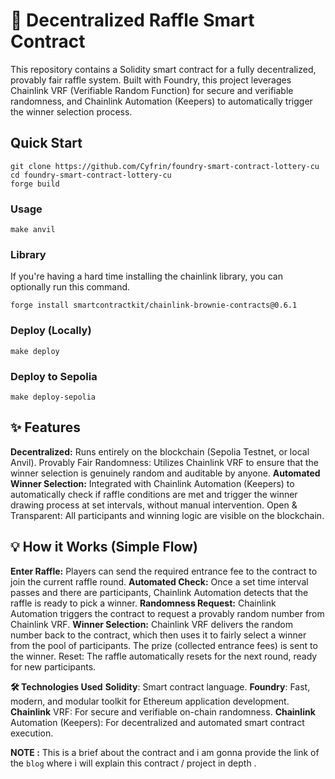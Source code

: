 # 🎲 Decentralized Raffle Smart Contract
This repository contains a Solidity smart contract for a fully decentralized, provably fair raffle system. Built with Foundry, this project leverages Chainlink VRF (Verifiable Random Function) for secure and verifiable randomness, and Chainlink Automation (Keepers) to automatically trigger the winner selection process.

## Quick Start
```terminal
git clone https://github.com/Cyfrin/foundry-smart-contract-lottery-cu
cd foundry-smart-contract-lottery-cu
forge build
```
### Usage 
```terminal
make anvil
```
### Library
If you're having a hard time installing the chainlink library, you can optionally run this command.
```terminal
forge install smartcontractkit/chainlink-brownie-contracts@0.6.1
```
### Deploy (Locally)
```terminal
make deploy
```

### Deploy to Sepolia 
```terminal 
make deploy-sepolia
```

## ✨ Features

**Decentralized:** Runs entirely on the blockchain (Sepolia Testnet, or local Anvil).
Provably Fair Randomness: Utilizes Chainlink VRF to ensure that the winner selection is genuinely random and auditable by anyone.
**Automated Winner Selection:** Integrated with Chainlink Automation (Keepers) to automatically check if raffle conditions are met and trigger the winner drawing process at set intervals, without manual intervention.
Open & Transparent: All participants and winning logic are visible on the blockchain.


## 💡 How it Works (Simple Flow)
**Enter Raffle:** Players can send the required entrance fee to the contract to join the current raffle round.
**Automated Check:** Once a set time interval passes and there are participants, Chainlink Automation detects that the raffle is ready to pick a winner.
**Randomness Request:** Chainlink Automation triggers the contract to request a provably random number from Chainlink VRF.
**Winner Selection:** Chainlink VRF delivers the random number back to the contract, which then uses it to fairly select a winner from the pool of participants. The prize (collected entrance fees) is sent to the winner.
Reset: The raffle automatically resets for the next round, ready for new participants.


**🛠️ Technologies Used**
**Solidity**: Smart contract language.
**Foundry**: Fast, modern, and modular toolkit for Ethereum application development.
**Chainlink** VRF: For secure and verifiable on-chain randomness.
**Chainlink** Automation (Keepers): For decentralized and automated smart contract execution.


**NOTE :** This is a brief about the contract and i am gonna provide the link of the `blog` where i will explain this contract / project in depth .

